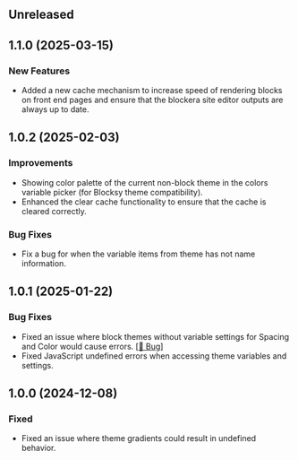## Unreleased

## 1.1.0 (2025-03-15)

### New Features
- Added a new cache mechanism to increase speed of rendering blocks on front end pages and ensure that the blockera site editor outputs are always up to date.

## 1.0.2 (2025-02-03)

### Improvements
- Showing color palette of the current non-block theme in the colors variable picker (for Blocksy theme compatibility).
- Enhanced the clear cache functionality to ensure that the cache is cleared correctly.

### Bug Fixes
- Fix a bug for when the variable items from theme has not name information.


## 1.0.1 (2025-01-22)

### Bug Fixes
- Fixed an issue where block themes without variable settings for Spacing and Color would cause errors. [[🔗 Bug](https://community.blockera.ai/bugs-mdhyb8nc/post/theme-defined-spacing-does-not-fall-back-to-wordpress-defaults-Ft6gpFAjwsMoNA8)]
- Fixed JavaScript undefined errors when accessing theme variables and settings.


## 1.0.0 (2024-12-08)

### Fixed
- Fixed an issue where theme gradients could result in undefined behavior.
